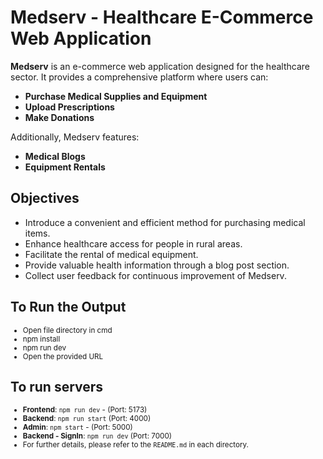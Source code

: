 # Medserv - Healthcare E-Commerce Web Application

**Medserv** is an e-commerce web application designed for the healthcare sector. It provides a comprehensive platform where users can:

- **Purchase Medical Supplies and Equipment**
- **Upload Prescriptions**
- **Make Donations**

Additionally, Medserv features:

- **Medical Blogs**
- **Equipment Rentals**

## Objectives

- Introduce a convenient and efficient method for purchasing medical items.
- Enhance healthcare access for people in rural areas.
- Facilitate the rental of medical equipment.
- Provide valuable health information through a blog post section.
- Collect user feedback for continuous improvement of Medserv.

##
##
  
## To Run the Output

<small>

- Open file directory in cmd
- npm install
- npm run dev
- Open the provided URL

</small>

## To run servers

<small> 

- **Frontend**: `npm run dev` - (Port: 5173)
- **Backend**: `npm run start` (Port: 4000)
- **Admin**: `npm start` - (Port: 5000)
- **Backend - SignIn**: `npm run dev` (Port: 7000)
- For further details, please refer to the `README.md` in each directory. 

</small>   
